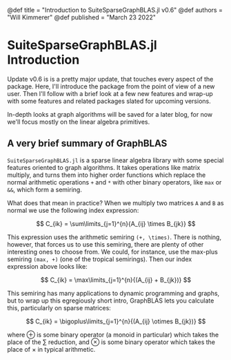 @def title = "Introduction to SuiteSparseGraphBLAS.jl v0.6"
@def authors = "Will Kimmerer"
@def published = "March 23 2022"

# SuiteSparseGraphBLAS.jl Introduction

Update v0.6 is is a pretty major update, that touches every aspect of the package. 
Here, I'll introduce the package from the point of view of a new user. Then I'll follow with a brief look at a few new features and wrap-up with some features and related packages slated for upcoming versions.

In-depth looks at graph algorithms will be saved for a later blog, for now we'll focus mostly on the linear algebra primitives.

## A very brief summary of GraphBLAS

`SuiteSparseGraphBLAS.jl` is a sparse linear algebra library with some special features oriented to graph algorithms. It takes operations like matrix multiply, and turns them into higher order functions which replace the normal arithmetic operations `+` and `*` with other binary operators, like `max` or `&&`, which form a semiring. 

What does that mean in practice? When we multiply two matrices `A` and `B` as normal we use the following index expression:

$$ C_{ik} = \sum\limits_{j=1}^{n}{A_{ij} \times B_{jk}} $$

This expression uses the arithmetic semiring `(+, \times)`. There is nothing, however, that forces us to use this semiring, there are plenty of other interesting ones to choose from. We could, for instance, use the max-plus semiring `(max, +)` (one of the tropical semirings). Then our index expression above looks like:

$$ C_{ik} = \max\limits_{j=1}^{n}{(A_{ij} + B_{jk})} $$

This semiring has many applications to dynamic programming and graphs, but to wrap up this egregiously short intro, GraphBLAS lets you calculate this, particularly on sparse matrices:

$$ C_{ik} = \bigoplus\limits_{j=1}^{n}{(A_{ij} \otimes B_{jk})} $$

where $\oplus$ is some binary operator (a monoid in particular) which takes the place of the $\sum$ reduction, and $\otimes$ is some binary operator which takes the place of $\times$ in typical arithmetic.

